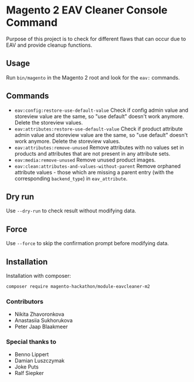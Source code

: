 # Magento 2 EAV Cleaner Console Command

Purpose of this project is to check for different flaws that can occur due to EAV and provide cleanup functions.

## Usage

Run `bin/magento` in the Magento 2 root and look for the `eav:` commands.

## Commands

* `eav:config:restore-use-default-value` Check if config admin value and storeview value are the same, so "use default" doesn't work anymore. Delete the storeview values.
* `eav:attributes:restore-use-default-value` Check if product attribute admin value and storeview value are the same, so "use default" doesn't work anymore. Delete the storeview values.
* `eav:attributes:remove-unused` Remove attributes with no values set in products and attributes that are not present in any attribute sets.
* `eav:media:remove-unused` Remove unused product images.
* `eav:clean:attributes-and-values-without-parent` Remove orphaned attribute values - those which are missing a parent entry (with the corresponding `backend_type`) in `eav_attribute`.

## Dry run
Use `--dry-run` to check result without modifying data.

## Force
Use `--force` to skip the confirmation prompt before modifying data.

## Installation
Installation with composer:

```bash
composer require magento-hackathon/module-eavcleaner-m2
```

### Contributors
- Nikita Zhavoronkova
- Anastasiia Sukhorukova
- Peter Jaap Blaakmeer

### Special thanks to
- Benno Lippert
- Damian Luszczymak
- Joke Puts
- Ralf Siepker
